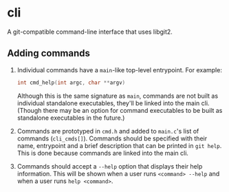 # cli

A git-compatible command-line interface that uses libgit2.

## Adding commands

1. Individual commands have a `main`-like top-level entrypoint.  For example:

   ```c
   int cmd_help(int argc, char **argv)
   ```

   Although this is the same signature as `main`, commands are not built as
   individual standalone executables, they'll be linked into the main cli.
   (Though there may be an option for command executables to be built as
   standalone executables in the future.)

2. Commands are prototyped in `cmd.h` and added to `main.c`'s list of
   commands (`cli_cmds[]`).  Commands should be specified with their name,
   entrypoint and a brief description that can be printed in `git help`.
   This is done because commands are linked into the main cli.

3. Commands should accept a `--help` option that displays their help
   information.  This will be shown when a user runs `<command> --help` and
   when a user runs `help <command>`.

